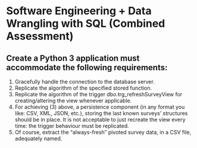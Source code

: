 # Software Engineering + Data Wrangling with SQL (Combined Assessment)

## Create a Python 3 application must accommodate the following requirements: 
1. Gracefully handle the connection to the database server.
2. Replicate the algorithm of the specified stored function.
3. Replicate the algorithm of the trigger dbo.trg_refreshSurveyView for creating/altering the view whenever applicable.
4. For achieving (3) above, a persistence component (in any format you like: CSV, XML, JSON, etc.), storing the last
known surveys’ structures should be in place. It is not acceptable to just recreate the view every time: the trigger
behaviour must be replicated.
5. Of course, extract the “always-fresh” pivoted survey data, in a CSV file, adequately named.
